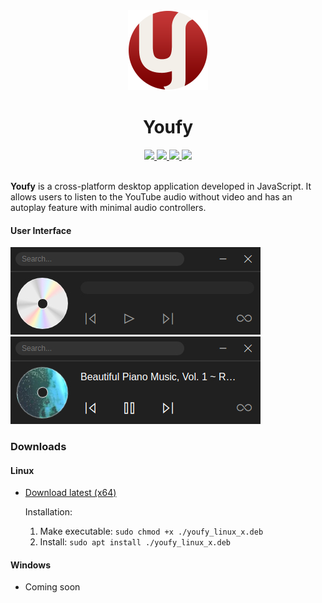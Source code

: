 <div align="center">
    <img src="./build/icon.png" width="128">
</div>

<h1 align="center">Youfy</h1>

<div align="center">

<a href="https://github.com/saw-jan/youfy/actions">
    <img src="https://img.shields.io/github/workflow/status/saw-jan/youfy/build/master?style=for-the-badge" />
</a>
<a href="https://github.com/saw-jan/youfy/blob/master/LICENSE">
    <img src="https://img.shields.io/github/license/saw-jan/youfy?color=yellow&style=for-the-badge" />
</a>
<a href="https://github.com/saw-jan/youfy/releases">
    <img src="https://img.shields.io/github/v/release/saw-jan/youfy?color=green&style=for-the-badge" />
</a>
<a href="https://github.com/saw-jan/youfy/issues">
    <img src="https://img.shields.io/github/issues/saw-jan/youfy?color=blue&style=for-the-badge" />
</a>

</div>

<br />

**Youfy** is a cross-platform desktop application developed in JavaScript. It allows users to listen to the YouTube audio without video and has an autoplay feature with minimal audio controllers.

#### User Interface

![ui-startup](./img/youfy-startup.jpg) &nbsp; ![ui-action](./img/youfy-action.jpg)

### Downloads

#### Linux

- [Download latest (x64)](https://github.com/saw-jan/youfy/releases/latest/download/youfy_linux_amd64.deb)

  Installation:

  1.  Make executable: `sudo chmod +x ./youfy_linux_x.deb`
  2.  Install: `sudo apt install ./youfy_linux_x.deb`

#### Windows

- Coming soon
